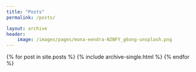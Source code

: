 ```yaml
---
title: "Posts"
permalink: /posts/

layout: archive
header:
    image: /images/pages/mona-eendra-NZNFY_g6ong-unsplash.png
---
```

{% for post in site.posts %}
  {% include archive-single.html %}
{% endfor %}
